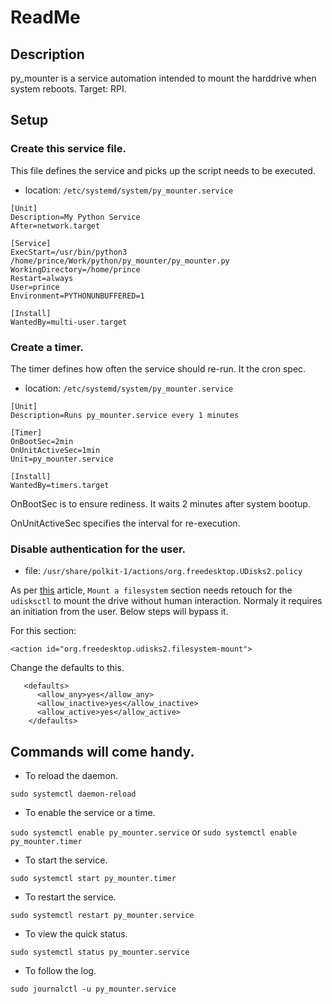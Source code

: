 
# ReadMe

## Description
py_mounter is a service automation intended to mount the harddrive when system reboots.
Target: RPI.

## Setup
### Create this service file.
This file defines the service and picks up the script needs to be executed.

* location: `/etc/systemd/system/py_mounter.service `

```
[Unit]
Description=My Python Service
After=network.target

[Service]
ExecStart=/usr/bin/python3 /home/prince/Work/python/py_mounter/py_mounter.py
WorkingDirectory=/home/prince
Restart=always
User=prince
Environment=PYTHONUNBUFFERED=1

[Install]
WantedBy=multi-user.target
```

### Create a timer.
The timer defines how often the service should re-run. It the cron spec.

* location: `/etc/systemd/system/py_mounter.service `

```
[Unit]
Description=Runs py_mounter.service every 1 minutes

[Timer]
OnBootSec=2min
OnUnitActiveSec=1min
Unit=py_mounter.service

[Install]
WantedBy=timers.target

```
OnBootSec is to ensure rediness. It waits 2 minutes after system bootup.

OnUnitActiveSec specifies the interval for re-execution.

### Disable authentication for the user.

* file: `/usr/share/polkit-1/actions/org.freedesktop.UDisks2.policy`

As per [this](https://en.linuxportal.info/tutorials/troubleshooting/how-to-clear-the-not-authorized-to-perform-operation-error-message-when-automatically-attaching-USB-flash-drives-and-other-external-USB-storage-devices) article, `Mount a filesystem` section needs retouch for the `udisksctl` to mount the drive without human interaction. Normaly it requires an initiation from the user. Below steps will bypass it. 


For this section:
```
<action id="org.freedesktop.udisks2.filesystem-mount">
```

Change the defaults to this.
```
   <defaults>
      <allow_any>yes</allow_any>
      <allow_inactive>yes</allow_inactive>
      <allow_active>yes</allow_active>
    </defaults>

```

## Commands will come handy.

* To reload the daemon.

`sudo systemctl daemon-reload`

* To enable the service or a time.

`sudo systemctl enable py_mounter.service` or `sudo systemctl enable py_mounter.timer`

* To start the service.

`sudo systemctl start py_mounter.timer`

* To restart the service.

`sudo systemctl restart py_mounter.service`

* To view the quick status.

`sudo systemctl status py_mounter.service`

* To follow the log.

`sudo journalctl -u py_mounter.service`